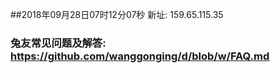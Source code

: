 ##2018年09月28日07时12分07秒 新址: 159.65.115.35
### 兔友常见问题及解答: https://github.com/wanggonging/d/blob/w/FAQ.md
